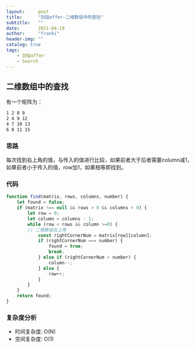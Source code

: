 ```yaml
---
layout:     post
title:      "剑指offer-二维数组中的查找"
subtitle:   ""
date:       2021-04-19
author:     "franki"
header-img: ""
catalog: true
tags:
    - 剑指offer
    - Search
---
```


## 二维数组中的查找

有一个矩阵为：

```bash
1 2 8 9
2 4 9 12
4 7 10 13
6 8 11 15
```

### 思路

每次找到右上角的值，与传入的值进行比较，如果前者大于后者需要column减1，如果前者小于传入的值，row加1，如果相等即找到。

### 代码

```js
function find(matrix, rows, columns, number) {
    let found = false;
    if (matrix !== null && rows > 0 && columns > 0) {
        let row = 0;
        let column = columns - 1;
        while (row < rows && column >=0) {
        // 二维数组右上角
            const rightCornerNum = matrix[row][column]; 
            if (rightCornerNum === number) {
                found = true;
                break;
            } else if (rightCornerNum > number) {
                column--;
            } else {
                row++;
            }
        }
    }
    return found;
}
```

### 复杂度分析

- 时间复杂度: O(N)
- 空间复杂度: O(1)
